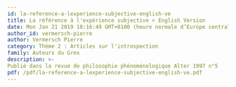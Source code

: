 ```yaml
---
id: la-reference-a-lexperience-subjective-english-ve
title: La référence à l'expérience subjective > English Version 
date: Mon Jan 21 2019 10:16:49 GMT+0100 (heure normale d’Europe centrale)
author_id: vermersch-pierre
author: Vermersch Pierre
category: Thème 2 : Articles sur l'introspection
family: Auteurs du Grex
description: >-
Publié dans la revue de philosophie phénoménologique Alter 1997 n°5 
pdf: /pdf/la-reference-a-lexperience-subjective-english-ve.pdf
---
```

